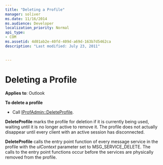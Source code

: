 ```yaml
---
title: "Deleting a Profile"
manager: soliver
ms.date: 11/16/2014
ms.audience: Developer
localization_priority: Normal
api_type:
- COM
ms.assetid: 4d01ab2e-40fd-409d-a69d-163b7d5462ca
description: "Last modified: July 23, 2011"
 
 
---
```


# Deleting a Profile

  
  
**Applies to**: Outlook 
  
 **To delete a profile**
  
- Call [IProfAdmin::DeleteProfile](iprofadmin-deleteprofile.md).
    
 **DeleteProfile** marks the profile for deletion if it is currently being used, waiting until it is no longer active to remove it. The profile does not actually disappear until every client with an active session has disconnected. 
  
 **DeleteProfile** calls the entry point function of every message service in the profile with the  _ulContext_ parameter set to MSG_SERVICE_DELETE. The calls to the entry point functions occur before the services are physically removed from the profile. 
  

